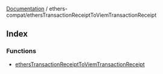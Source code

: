 [Documentation](../../README.md) / ethers-compat/ethersTransactionReceiptToViemTransactionReceipt

## Index

### Functions

- [ethersTransactionReceiptToViemTransactionReceipt](functions/ethersTransactionReceiptToViemTransactionReceipt.md)
